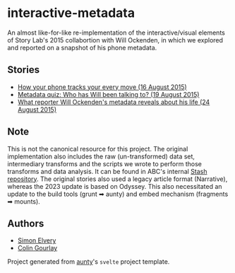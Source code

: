 # interactive-metadata

An almost like-for-like re-implementation of the interactive/visual elements of Story Lab's 2015 collabortion with Will Ockenden, in which we explored and reported on a snapshot of his phone metadata.

## Stories

- [How your phone tracks your every move (16 August 2015)](https://www.abc.net.au/news/2015-08-16/metadata-retention-privacy-phone-will-ockenden/6694152)
- [Metadata quiz: Who has Will been talking to? (19 August 2015)](https://www.abc.net.au/news/2015-08-19/metadata-will-ockenden-contacts-quiz/6694234)
- [What reporter Will Ockenden's metadata reveals about his life (24 August 2015)](https://www.abc.net.au/news/2015-08-24/metadata-what-you-found-will-ockenden/6703626)

## Note

This is not the canonical resource for this project. The original implementation also includes the raw (un-transformed) data set, intermediary transforms and the scripts we wrote to perform those transforms and data analysis. It can be found in ABC's internal [Stash repository](https://stash.abc-dev.net.au/projects/NEWS/repos/interactive-metadata-explorer). The original stories also used a legacy article format (Narrative), whereas the 2023 update is based on Odyssey. This also necessitated an update to the build tools (grunt ➡ aunty) and embed mechanism (fragments ➡ mounts).

## Authors

- [Simon Elvery](mailto:elvery.simon@abc.net.au)
- [Colin Gourlay](mailto:gourlay.colin@abc.net.au)

Project generated from [aunty](https://github.com/abcnews/aunty)'s `svelte` project template.
